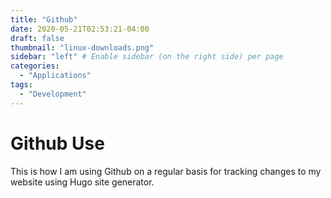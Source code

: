 ```yaml
---
title: "Github"
date: 2020-05-21T02:53:21-04:00
draft: false
thumbnail: "linux-downloads.png"
sidebar: "left" # Enable sidebar (on the right side) per page
categories:
  - "Applications"
tags:
  - "Development"
---
```


# Github Use

This is how I am using Github on a regular basis for tracking changes to my website using Hugo site generator.
